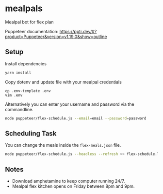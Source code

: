 # mealpals
Mealpal bot for flex plan

Puppeteer documentation:
https://pptr.dev/#?product=Puppeteer&version=v1.19.0&show=outline

## Setup

Install dependencies
```sh
yarn install
```

Copy dotenv and update file with your mealpal credentials
```
cp .env-template .env
vim .env
```

Alternatively you can enter your username and password via the commandline.
```sh
node puppeteer/flex-schedule.js --email=email --password=password
```

## Scheduling Task
You can change the meals inside the `flex-meals.json` file.

```sh
node puppeteer/flex-schedule.js --headless --refresh >> flex-schedule.log 2>&1
```

## Notes

- Download amphetamine to keep computer running 24/7.
- Mealpal flex kitchen opens on Friday between 8pm and 9pm.
